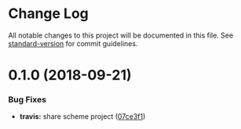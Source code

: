 # Change Log

All notable changes to this project will be documented in this file. See [standard-version](https://github.com/conventional-changelog/standard-version) for commit guidelines.

<a name="0.1.0"></a>
# 0.1.0 (2018-09-21)


### Bug Fixes

* **travis:** share scheme project ([07ce3f1](https://github.com/hectorerb/ios-mdm-dashboard/commit/07ce3f1))
